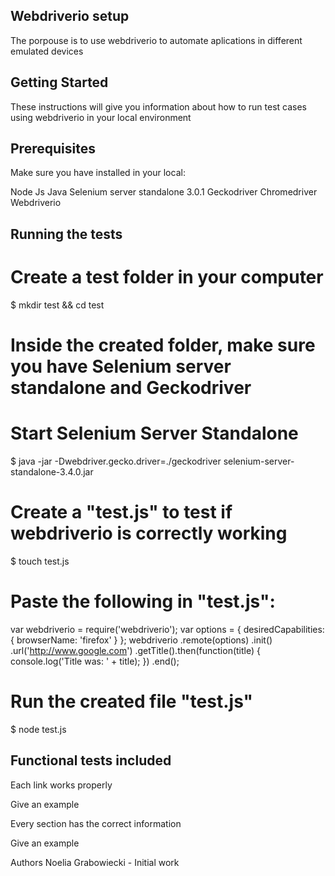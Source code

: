 ## Webdriverio setup 
The porpouse is to use webdriverio to automate aplications in different emulated devices

## Getting Started
These instructions will give you information about how to run test cases using webdriverio in your local environment

## Prerequisites
Make sure you have installed in your local: 

Node Js
Java 
Selenium server standalone 3.0.1 
Geckodriver 
Chromedriver 
Webdriverio 

## Running the tests

# Create a test folder in your computer

$ mkdir test && cd test

# Inside the created folder, make sure you have Selenium server standalone and Geckodriver

# Start Selenium Server Standalone 

$ java -jar -Dwebdriver.gecko.driver=./geckodriver selenium-server-standalone-3.4.0.jar

# Create a "test.js" to test if webdriverio is correctly working

$ touch test.js 

# Paste the following in "test.js":

var webdriverio = require('webdriverio');
var options = {
    desiredCapabilities: {
        browserName: 'firefox'
    }
};
webdriverio
    .remote(options)
    .init()
    .url('http://www.google.com')
    .getTitle().then(function(title) {
        console.log('Title was: ' + title);
    })
    .end();

# Run the created file "test.js"

$ node test.js

## Functional tests included
Each link works properly

Give an example

Every section has the correct information

Give an example


Authors
Noelia Grabowiecki - Initial work
